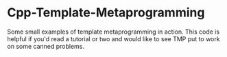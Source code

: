 Cpp-Template-Metaprogramming
============================

Some small examples of template metaprogramming in action. This code is helpful if you'd read a tutorial or two and would like to see TMP put to work on some canned problems.